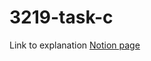 # 3219-task-c

Link to explanation [Notion page](https://geniaaz.notion.site/Task-C-e58ff0fa6fc442e0b528c2933865ea86)
